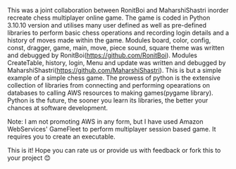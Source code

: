 This was a joint collaboration between RonitBoi and MaharshiShastri inorder recreate chess multiplayer online game. The game is coded in Python 3.10.10 version and utilises many user defined as well as pre-defined
libraries to perform basic chess operations and recording login details and a history of moves made within the game. Modules board, color, config, const, dragger, game, main, move, piece sound, square theme was written
and debugged by RonitBoi(https://github.com/RonitBoi). Modules CreateTable, history, login, Menu and update was written and debugged by MaharshiShastri(https://github.com/MaharshiShastri). This is but a simple example
of a simple chess game. The prowess of python is the extensive collection of libraries from connecting and performing opearations on databases to calling AWS resources to making games(pygame library). Python is the future,
the sooner you learn its libraries, the better your chances at software development. 

Note: I am not promoting AWS in any form, but I have used Amazon WebServices' GameFleet to perform multiplayer session based game. It requires you to create an executable.

This is it! Hope you can rate us or provide us with feedback or fork this to your project 😊
